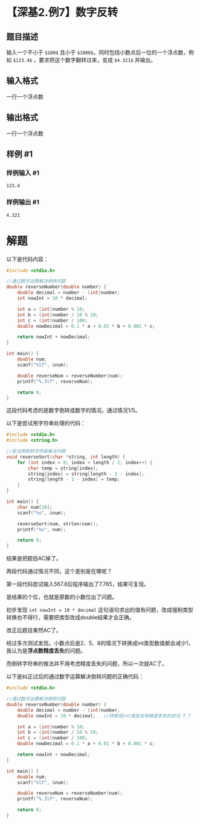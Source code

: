 # 【深基2.例7】数字反转

## 题目描述

输入一个不小于 `$100$` 且小于 `$1000$`，同时包括小数点后一位的一个浮点数，例如 `$123.4$` ，要求把这个数字翻转过来，变成 `$4.321$` 并输出。

## 输入格式

一行一个浮点数

## 输出格式

一行一个浮点数

## 样例 #1

### 样例输入 #1

    123.4

### 样例输出 #1

    4.321

# 解题

以下是代码内容：

```c
#include <stdio.h>

//通过数字运算解决倒转问题
double reverseNumber(double number) {
	double decimal = number - (int)number;
	int nowInt = 10 * decimal;

	int a = (int)number % 10;
	int b = (int)number / 10 % 10;
	int c = (int)number / 100;
	double nowDecimal = 0.1 * a + 0.01 * b + 0.001 * c;

	return nowInt + nowDecimal;
}

int main() {
	double num;
	scanf("%lf", &num);

	double reverseNum = reverseNumber(num);
	printf("%.3lf", reverseNum);

	return 0;
}

```

这段代码考虑的是数字倒转成数字的情况。通过情况1/5。

以下是尝试用字符串处理的代码：

```c
#include <stdio.h>
#include <string.h>

//尝试用倒转字符串解决问题
void reverseSort(char *string, int length) {
	for (int index = 0; index < length / 2; index++) {
		char temp = string[index];
		string[index] = string[length - 1 - index];
		string[length - 1 - index] = temp;
	}
}

int main() {
	char num[10];
	scanf("%s", &num);

	reverseSort(num, strlen(num));
	printf("%s", num);

	return 0;
}

```

结果是把题目AC掉了。

两段代码通过情况不同，这个差别是在哪呢？

第一段代码尝试输入567.8后程序输出了7.765，结果可复现。

是结果的个位，也就是原数的小数位出了问题。

初步发现 `int nowInt = 10 * decimal` 这句语句求出的值有问题，改成强制类型转换也不得行，需要把类型改成double结果才会正确。

改正后题目果然AC了。

经过多次测试发现。小数点后是2、5、8的情况下转换成int类型数值都会减少1，我认为是**浮点数精度丢失**的问题。

而倒转字符串的做法并不用考虑精度丢失的问题，所以一次就AC了。

以下是纠正过后的通过数字运算解决倒转问题的正确代码：

```c
#include <stdio.h>

//通过数字运算解决倒转问题
double reverseNumber(double number) {
	double decimal = number - (int)number;
	double nowInt = 10 * decimal;	//转换成int类型会有精度丢失的状况 T_T

	int a = (int)number % 10;
	int b = (int)number / 10 % 10;
	int c = (int)number / 100;
	double nowDecimal = 0.1 * a + 0.01 * b + 0.001 * c;

	return nowInt + nowDecimal;
}

int main() {
	double num;
	scanf("%lf", &num);

	double reverseNum = reverseNumber(num);
	printf("%.3lf", reverseNum);

	return 0;
}

```

